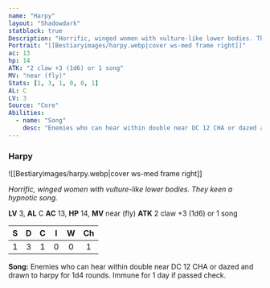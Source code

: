 ```yaml
---
name: "Harpy"
layout: "Shadowdark"
statblock: true
Description: "Horrific, winged women with vulture-like lower bodies. They keen a hypnotic song."
Portrait: "[[Bestiaryimages/harpy.webp|cover ws-med frame right]]"
ac: 13
hp: 14
ATK: "2 claw +3 (1d6) or 1 song"
MV: "near (fly)"
Stats: [1, 3, 1, 0, 0, 1]
AL: C
LV: 3
Source: "Core"
Abilities:
  - name: "Song"
    desc: "Enemies who can hear within double near DC 12 CHA or dazed and drawn to harpy for 1d4 rounds. Immune for 1 day if passed check."
---
```


### Harpy

![[Bestiaryimages/harpy.webp|cover ws-med frame right]]

_Horrific, winged women with vulture-like lower bodies. They keen a hypnotic song._

**LV** 3, **AL** C
**AC** 13, **HP** 14, **MV** near (fly)
**ATK** 2 claw +3 (1d6) or 1 song

|  S  |  D  |  C  |  I  |  W  |  Ch  |
|:---:|:---:|:---:|:---:|:---:|:----:|
| 1 | 3 | 1 | 0 | 0 | 1 |

**Song:** Enemies who can hear within double near DC 12 CHA or dazed and drawn to harpy for 1d4 rounds. Immune for 1 day if passed check.

